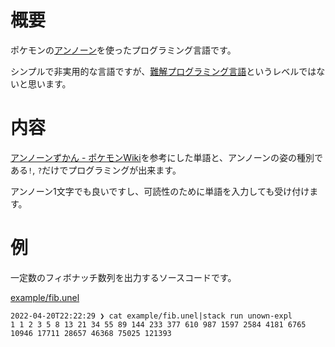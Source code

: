 # 概要

ポケモンの[アンノーン](https://zukan.pokemon.co.jp/detail/201)を使ったプログラミング言語です。

シンプルで非実用的な言語ですが、[難解プログラミング言語](https://ja.wikipedia.org/wiki/%E9%9B%A3%E8%A7%A3%E3%83%97%E3%83%AD%E3%82%B0%E3%83%A9%E3%83%9F%E3%83%B3%E3%82%B0%E8%A8%80%E8%AA%9E)というレベルではないと思います。

# 内容

[アンノーンずかん - ポケモンWiki](https://wiki.xn--rckteqa2e.com/wiki/%E3%82%A2%E3%83%B3%E3%83%8E%E3%83%BC%E3%83%B3%E3%81%9A%E3%81%8B%E3%82%93)を参考にした単語と、アンノーンの姿の種別である`!`, `?`だけでプログラミングが出来ます。

アンノーン1文字でも良いですし、可読性のために単語を入力しても受け付けます。

# 例

一定数のフィボナッチ数列を出力するソースコードです。

[example/fib.unel](example/fib.unel)

~~~console
2022-04-20T22:22:29 ❯ cat example/fib.unel|stack run unown-expl
1 1 2 3 5 8 13 21 34 55 89 144 233 377 610 987 1597 2584 4181 6765 10946 17711 28657 46368 75025 121393
~~~
